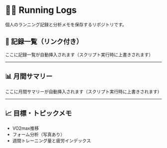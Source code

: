 # 🏃‍♂️ Running Logs

個人のランニング記録と分析メモを保存するリポジトリです。

## 📅 記録一覧（リンク付き）

<!-- RECORD_LIST_START -->
ここに記録一覧が自動挿入されます（スクリプト実行時に上書きされます）
<!-- RECORD_LIST_END -->

---

## 📊 月間サマリー

<!-- SUMMARY_START -->
ここに月間サマリーが自動挿入されます（スクリプト実行時に上書きされます）
<!-- SUMMARY_END -->

---

## 📈 目標・トピックメモ

- VO2max推移
- フォーム分析（写真あり）
- 週間トレーニング量と疲労インデックス